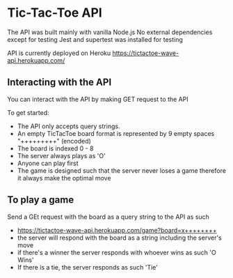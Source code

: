 # Tic-Tac-Toe API

The API was built mainly with vanilla Node.js
No external dependencies except for testing
Jest and supertest was installed for testing

API is currently deployed on Heroku https://tictactoe-wave-api.herokuapp.com/

## Interacting with the API

You can interact with the API by making GET request to the API

To get started:

- The API only accepts query strings.
- An empty TicTacToe board format is represented by 9 empty spaces "+++++++++" (encoded)
- The board is indexed 0 - 8
- The server always plays as 'O'
- Anyone can play first
- The game is designed such that the server never loses a game therefore it always make the optimal move

## To play a game
Send a GEt request with the board as a query string to the API as such
 - https://tictactoe-wave-api.herokuapp.com/game?board=x++++++++
 - the server will respond with the board as a string including the server's move
 - if there's a winner the server responds with whoever wins as such 'O Wins'
 - If there is a tie, the server responds as such 'Tie'
